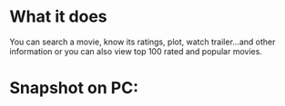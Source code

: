 # What it does
You can search a movie, know its ratings, plot, watch trailer...and other information or you can also view top 100 rated and popular movies.

# Snapshot on PC:
